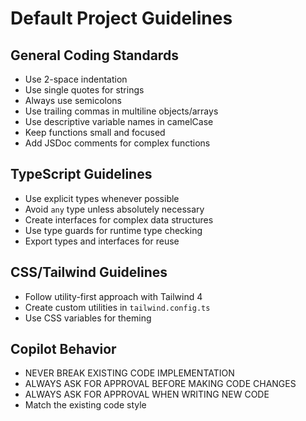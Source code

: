# Default Project Guidelines

## General Coding Standards
- Use 2-space indentation
- Use single quotes for strings
- Always use semicolons
- Use trailing commas in multiline objects/arrays
- Use descriptive variable names in camelCase
- Keep functions small and focused
- Add JSDoc comments for complex functions

## TypeScript Guidelines
- Use explicit types whenever possible
- Avoid `any` type unless absolutely necessary
- Create interfaces for complex data structures
- Use type guards for runtime type checking
- Export types and interfaces for reuse

## CSS/Tailwind Guidelines
- Follow utility-first approach with Tailwind 4
- Create custom utilities in `tailwind.config.ts`
- Use CSS variables for theming

## Copilot Behavior
- NEVER BREAK EXISTING CODE IMPLEMENTATION
- ALWAYS ASK FOR APPROVAL BEFORE MAKING CODE CHANGES
- ALWAYS ASK FOR APPROVAL WHEN WRITING NEW CODE
- Match the existing code style

